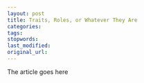 ```yaml
---
layout: post
title: Traits, Roles, or Whatever They Are
categories:
tags:
stopwords:
last_modified:
original_url:
---
```


The article goes here

